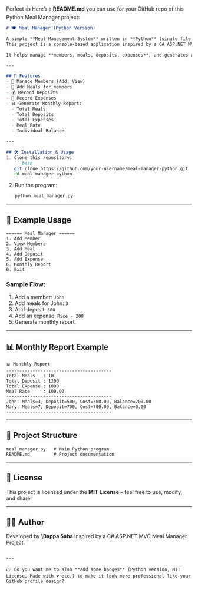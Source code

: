 Perfect 👍 Here’s a **README.md** you can use for your GitHub repo of this Python Meal Manager project:

````markdown
# 🍽️ Meal Manager (Python Version)

A simple **Meal Management System** written in **Python** (single file, no database required).  
This project is a console-based application inspired by a C# ASP.NET MVC project.  

It helps manage **members, meals, deposits, expenses**, and generates a **monthly report**.

---

## 🚀 Features
- 👤 Manage Members (Add, View)
- 🍛 Add Meals for members
- 💰 Record Deposits
- 🧾 Record Expenses
- 📊 Generate Monthly Report:
  - Total Meals
  - Total Deposits
  - Total Expenses
  - Meal Rate
  - Individual Balance

---

## 🛠️ Installation & Usage
1. Clone this repository:
   ```bash
   git clone https://github.com/your-username/meal-manager-python.git
   cd meal-manager-python
````

2. Run the program:

   ```bash
   python meal_manager.py
   ```

---

## 📖 Example Usage

```
====== Meal Manager ======
1. Add Member
2. View Members
3. Add Meal
4. Add Deposit
5. Add Expense
6. Monthly Report
0. Exit
```

### Sample Flow:

1. Add a member: `John`
2. Add meals for John: `3`
3. Add deposit: `500`
4. Add an expense: `Rice - 200`
5. Generate monthly report.

---

## 📊 Monthly Report Example

```
📊 Monthly Report
----------------------------------------
Total Meals   : 10
Total Deposit : 1200
Total Expense : 1000
Meal Rate     : 100.00
----------------------------------------
John: Meals=3, Deposit=500, Cost=300.00, Balance=200.00
Mary: Meals=7, Deposit=700, Cost=700.00, Balance=0.00
----------------------------------------
```

---

## 📂 Project Structure

```
meal_manager.py   # Main Python program
README.md         # Project documentation
```

---

## 📜 License

This project is licensed under the **MIT License** – feel free to use, modify, and share!

---

## 👨‍💻 Author

Developed by **\Bappa Saha**
Inspired by a C# ASP.NET MVC Meal Manager Project.

```

---

👉 Do you want me to also **add some badges** (Python version, MIT License, Made with ❤️ etc.) to make it look more professional like your GitHub profile design?
```
